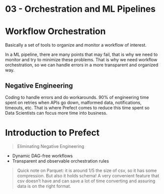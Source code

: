 # 03 - Orchestration and ML Pipelines

# Workflow Orchestration

Basically a set of tools to organize and monitor a workflow of interest.

In a ML pipeline, there are many points that may fail, that is why we need to monitor and try to minimize these problems. That is why we need workflow orchestration, so we can handle errors in a more transparent and organized way.

## Negative Engineering

Coding to handle errors and do workarounds. 90% of engineering time spent on retries when APIs go down, malformed data, notifications, timeouts, etc. That is where Prefect comes to reduce this time spent so Data Scientists can focus more time into business.

# Introduction to Prefect

> Eliminating Negative Engineering
> 
- Dynamic DAG-free workflows
- Transparent and observable orchestration rules

> Quick note on Parquet: it is around 1/5 the size of csv, so it has some compression. But also it holds schema! A very convenient feature that csv doesn’t have and can save a lot of time converting and assuring data is on the right format.
>